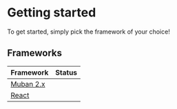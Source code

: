 # Getting started

To get started, simply pick the framework of your choice!

## Frameworks

| Framework                  | Status                               |
| -------------------------- | ------------------------------------ |
| [Muban 2.x](/guide/muban/) | <Badge text="In progress" />         |
| [React](/guide/react/)     | <Badge text="todo" type="warning" /> |

